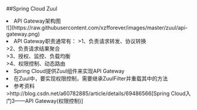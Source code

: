 ##Spring Cloud Zuul
<li>API Gateway架构图<br/>
![](https://raw.githubusercontent.com/xzfforever/images/master/zuul/api-gateway.png)
<li>API Gateway职责通常有：
>1、负责请求转发、协议转换<br/>
>2、负责请求结果聚合<br/>
>3、授权、监控、负载均衡<br/>
>4、权限控制、动态路由<br>

<li>Spring Cloud提供Zuul组件来实现API Gateway
<li>在Zuul中，要实现权限控制，需要继承ZuulFilter并重载其中的方法





<li>参考资料
>http://blog.csdn.net/a60782885/article/details/69486566[Spring Cloud入门3——API Gateway(权限控制)]
